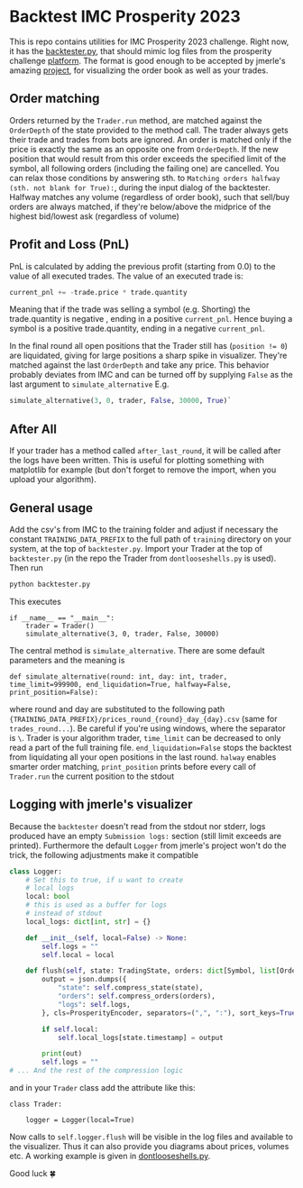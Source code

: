 # Backtest IMC Prosperity 2023

This is repo contains utilities for IMC Prosperity 2023 challenge.
Right now, it has the [backtester.py](./backtester.py), that should mimic log files from
the prosperity challenge [platform](https://prosperity.imc.com/).
The format is good enough to be accepted by jmerle's amazing [project](https://github.com/jmerle/imc-prosperity-visualizer),
for visualizing the order book as well as your trades.

## Order matching
Orders returned by the `Trader.run` method, are matched against the `OrderDepth`
of the state provided to the method call. The trader always gets their trade and
trades from bots are ignored. An order is matched only if the price is exactly the
same as an opposite one from `OrderDepth`. If the new position that would result from
this order exceeds the specified limit of the symbol, all following orders (including the failing one)
are cancelled. You can relax those conditions by answering sth. to `Matching orders halfway (sth. not blank for True):`, during the input dialog
of the backtester. Halfway matches any volume (regardless of order book), such that
sell/buy orders are always matched, if they're below/above the midprice
of the highest bid/lowest ask (regardless of volume)

## Profit and Loss (PnL)
PnL is calculated by adding the previous profit (starting from 0.0) to the value
of all executed trades. The value of an executed trade is:

```python
current_pnl += -trade.price * trade.quantity
```
Meaning that if the trade was selling a symbol (e.g. Shorting) the trade.quantity is negative ,
ending in a positive `current_pnl`. Hence buying a symbol is a positive trade.quantity, ending in a negative `current_pnl`.

In the final round all open positions that the Trader still has (`position != 0`) are liquidated, giving
for large positions a sharp spike in visualizer. They're matched against the last `OrderDepth` and take any price.
This behavior probably deviates from IMC and can be turned off by supplying `False` as the last argument to `simulate_alternative`
E.g.
```python
simulate_alternative(3, 0, trader, False, 30000, True)`
```


## After All
If your trader has a method called `after_last_round`, it will be called after the logs have been written.
This is useful for plotting something with matplotlib for example (but don't forget to remove the import,
when you upload your algorithm).

## General usage
Add the csv's from IMC to the training folder and adjust if necessary the constant `TRAINING_DATA_PREFIX`
to the full path of `training` directory on your system, at the top of `backtester.py`.
Import your Trader at the top of `backtester.py` (in the repo the Trader from `dontlooseshells.py` is used).
Then run
```bash
python backtester.py
```
This executes
```
if __name__ == "__main__":
    trader = Trader()
    simulate_alternative(3, 0, trader, False, 30000)
```
The central method is `simulate_alternative`. There are some default parameters
and the meaning is
```
def simulate_alternative(round: int, day: int, trader, time_limit=999900, end_liquidation=True, halfway=False, print_position=False):
```
where round and day are substituted to the following path `{TRAINING_DATA_PREFIX}/prices_round_{round}_day_{day}.csv` (same for `trades_round...`).
Be careful if you're using windows, where the separator is `\`. Trader is your algorithm trader, `time_limit` can be decreased to only read a part of the full training file. `end_liquidation=False` stops the backtest from liquidating all your open positions in the last round. `halway` enables smarter order matching, `print_position` prints before every call of `Trader.run`
the current position to the stdout

## Logging with jmerle's visualizer
Because the `backtester` doesn't read from the stdout nor stderr, logs produced have an empty `Submission logs:` section (still limit exceeds are printed).
Furthermore the default `Logger` from jmerle's project won't do the trick, the following adjustments make it compatible

```python
class Logger:
    # Set this to true, if u want to create
    # local logs
    local: bool 
    # this is used as a buffer for logs
    # instead of stdout
    local_logs: dict[int, str] = {}

    def __init__(self, local=False) -> None:
        self.logs = ""
        self.local = local

    def flush(self, state: TradingState, orders: dict[Symbol, list[Order]]) -> None:
        output = json.dumps({
            "state": self.compress_state(state),
            "orders": self.compress_orders(orders),
            "logs": self.logs,
        }, cls=ProsperityEncoder, separators=(",", ":"), sort_keys=True))

        if self.local:
            self.local_logs[state.timestamp] = output

        print(out)
        self.logs = ""
# ... And the rest of the compression logic
```

and in your `Trader` class add the attribute like this:
```
class Trader:

    logger = Logger(local=True)
```
Now calls to `self.logger.flush` will be visible in the log files and available to the visualizer.
Thus it can also provide you diagrams about prices, volumes etc.
A working example is given in [dontlooseshells.py](./dontlooseshells.py).

Good luck 🍀
